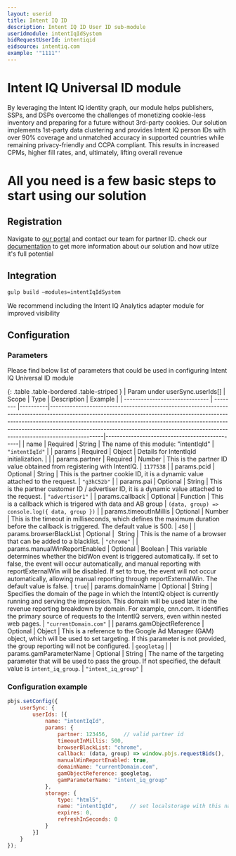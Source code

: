 ```yaml
---
layout: userid
title: Intent IQ ID
description: Intent IQ ID User ID sub-module
useridmodule: intentIqIdSystem
bidRequestUserId: intentiqid
eidsource: intentiq.com
example: '"1111"'
---
```


# Intent IQ Universal ID module

By leveraging the Intent IQ identity graph, our module helps publishers, SSPs, and DSPs overcome the challenges of monetizing cookie-less inventory and preparing for a future without 3rd-party cookies. Our solution implements 1st-party data clustering and provides Intent IQ person IDs with over 90% coverage and unmatched accuracy in supported countries while remaining privacy-friendly and CCPA compliant. This results in increased CPMs, higher fill rates, and, ultimately, lifting overall revenue

# All you need is a few basic steps to start using our solution

## Registration

Navigate to [our portal](https://www.intentiq.com/) and contact our team for partner ID.
check our [documentation](https://pbmodule.documents.intentiq.com/) to get more information about our solution and how utilze it's full potential

## Integration

```bash
gulp build –modules=intentIqIdSystem
```

We recommend including the Intent IQ Analytics adapter module for improved visibility

## Configuration

### Parameters

Please find below list of parameters that could be used in configuring Intent IQ Universal ID module

{: .table .table-bordered .table-striped }
| Param under userSync.userIds[] | Scope    | Type     | Description                                                                                                                                                                                                                                                                                                                               | Example                                       |
| ------------------------------ | -------- |----------|-------------------------------------------------------------------------------------------------------------------------------------------------------------------------------------------------------------------------------------------------------------------------------------------------------------------------------------------|-----------------------------------------------|
| name                           | Required | String   | The name of this module: "intentIqId"                                                                                                                                                                                                                                                                                                     | `"intentIqId"`                                |
| params                         | Required | Object   | Details for IntentIqId initialization.                                                                                                                                                                                                                                                                                                    |                                               |
| params.partner                 | Required | Number   | This is the partner ID value obtained from registering with IntentIQ.                                                                                                                                                                                                                                                                     | `1177538`                                     |
| params.pcid                    | Optional | String   | This is the partner cookie ID, it is a dynamic value attached to the request.                                                                                                                                                                                                                                                             | `"g3hC52b"`                                   |
| params.pai                     | Optional | String   | This is the partner customer ID / advertiser ID, it is a dynamic value attached to the request.                                                                                                                                                                                                                                           | `"advertiser1"`                               |
| params.callback                | Optional | Function | This is a callback which is trigered with data and AB group                                                                                                                                                                                                                                                                               | `(data, group) => console.log({ data, group })` |
| params.timeoutInMillis         | Optional | Number   | This is the timeout in milliseconds, which defines the maximum duration before the callback is triggered. The default value is 500.                                                                                                                                                                                                       | `450`                                         |
| params.browserBlackList        | Optional |  String  | This is the name of a browser that can be added to a blacklist.                                                                                                                                                                                                                                                                           | `"chrome"`                                    |
| params.manualWinReportEnabled  | Optional | Boolean  | This variable determines whether the bidWon event is triggered automatically. If set to false, the event will occur automatically, and manual reporting with reportExternalWin will be disabled. If set to true, the event will not occur automatically, allowing manual reporting through reportExternalWin. The default value is false. | `true`|
| params.domainName              | Optional | String   | Specifies the domain of the page in which the IntentIQ object is currently running and serving the impression. This domain will be used later in the revenue reporting breakdown by domain. For example, cnn.com. It identifies the primary source of requests to the IntentIQ servers, even within nested web pages.                     | `"currentDomain.com"`                         |
| params.gamObjectReference      | Optional | Object   | This is a reference to the Google Ad Manager (GAM) object, which will be used to set targeting. If this parameter is not provided, the group reporting will not be configured.                                                                                                                                                                  | `googletag`                           |
| params.gamParameterName        | Optional | String   | The name of the targeting parameter that will be used to pass the group. If not specified, the default value is `intent_iq_group`.                                                                                                                                                                                                        | `"intent_iq_group"`                           |

### Configuration example

```javascript
pbjs.setConfig({
    userSync: {
        userIds: [{
            name: "intentIqId",
            params: {
                partner: 123456,     // valid partner id
                timeoutInMillis: 500,
                browserBlackList: "chrome",
                callback: (data, group) => window.pbjs.requestBids(),
                manualWinReportEnabled: true,
                domainName: "currentDomain.com",
                gamObjectReference: googletag,
                gamParameterName: "intent_iq_group"
            },
            storage: {
                type: "html5",
                name: "intentIqId",    // set localstorage with this name
                expires: 0,
                refreshInSeconds: 0
            }
        }]
    }
});
```
